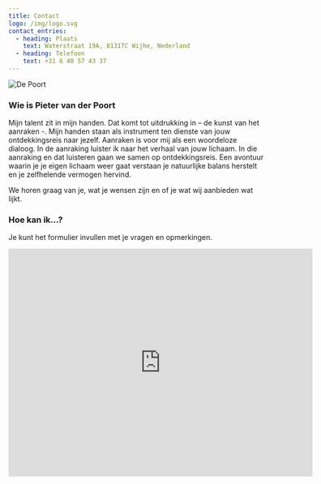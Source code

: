 ```yaml
---
title: Contact
logo: /img/logo.svg
contact_entries:
  - heading: Plaats
    text: Waterstraat 19A, 8131TC Wijhe, Nederland
  - heading: Telefoon
    text: +31 6 40 57 43 37
---
```

![](img/img_5243.jpg "De Poort")



<h3 class="f4 b lh-title mb2">Wie is Pieter van der Poort</h3>  

Mijn talent zit in mijn handen. Dat komt tot uitdrukking in – de kunst van het aanraken -. Mijn handen staan als instrument ten dienste van jouw ontdekkingsreis naar jezelf. Aanraken is voor mij als een woordeloze dialoog. In de aanraking luister ik naar het verhaal van jouw lichaam. In die aanraking en dat luisteren gaan we samen op ontdekkingsreis. Een avontuur waarin je je eigen lichaam weer gaat verstaan  je natuurlijke balans herstelt en je zelfhelende vermogen hervind.

We horen graag van je, wat je wensen zijn en of je wat wij aanbieden wat lijkt.

<h3 class="f4 b lh-title mb2">Hoe kan ik…?</h3>

Je kunt het formulier invullen met je vragen en opmerkingen.

<iframe src="https://www.google.com/maps/embed?pb=!1m18!1m12!1m3!1d2435.985381645146!2d6.170630213273747!3d52.37068507190583!2m3!1f0!2f0!3f0!3m2!1i1024!2i768!4f13.1!3m3!1m2!1s0x47c7e8081c348a2f%3A0xd62e8133f4c4c198!2sWaterstraat%2019a%2C%208131%20TC%20Wijhe%2C%20Nederland!5e0!3m2!1snl!2sse!4v1691084952220!5m2!1snl!2sse" width="600" height="450" style="border:0;" allowfullscreen="" loading="lazy" referrerpolicy="no-referrer-when-downgrade"></iframe>